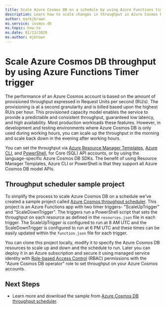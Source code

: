 ```yaml
---
title: Scale Azure Cosmos DB on a schedule by using Azure Functions timer
description: Learn how to scale changes in throughput in Azure Cosmos DB using PowerShell and Azure Functions.
author: markjbrown
ms.service: cosmos-db
ms.topic: how-to
ms.date: 01/13/2020
ms.author: mjbrown
---
```


# Scale Azure Cosmos DB throughput by using Azure Functions Timer trigger

The performance of an Azure Cosmos account is based on the amount of provisioned throughput expressed in Request Units per second (RU/s). The provisioning is at a second granularity and is billed based upon the highest RU/s per hour. This provisioned capacity model enables the service to provide a predictable and consistent throughput, guaranteed low latency, and high availability. Most production workloads these features. However, in development and testing environments where Azure Cosmos DB is only used during working hours, you can scale up the throughput in the morning and scale back down in the evening after working hours.

You can set the throughput via [Azure Resource Manager Templates](resource-manager-samples.md), [Azure CLI](cli-samples.md), and [PowerShell](powershell-samples-sql.md), for Core (SQL) API accounts, or by using the language-specific Azure Cosmos DB SDKs. The benefit of using Resource Manager Templates, Azure CLI or PowerShell is that they support all Azure Cosmos DB model APIs.

## Throughput scheduler sample project

To simplify the process to scale Azure Cosmos DB on a schedule we've created a sample project called [Azure Cosmos throughput scheduler](https://github.com/Azure-Samples/azure-cosmos-throughput-scheduler). This project is an Azure Functions app with two timer triggers- "ScaleUpTrigger" and "ScaleDownTrigger". The triggers run a PowerShell script that sets the throughput on each resource as defined in the `resources.json` file in each trigger. The ScaleUpTrigger is configured to run at 8 AM UTC and the ScaleDownTrigger is configured to run at 6 PM UTC and these times can be easily updated within the `function.json` file for each trigger.

You can clone this project locally, modify it to specify the Azure Cosmos DB resources to scale up and down and the schedule to run. Later you can deploy it in an Azure subscription and secure it using managed service identity with [Role-based Access Control](role-based-access-control.md) (RBAC) permissions with the "Azure Cosmos DB operator" role to set throughput on your Azure Cosmos accounts.

## Next Steps

- Learn more and download the sample from [Azure Cosmos DB throughput scheduler](https://github.com/Azure-Samples/azure-cosmos-throughput-scheduler).
